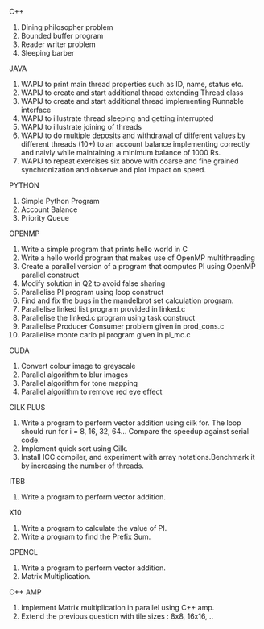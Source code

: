 C++

  1. Dining philosopher problem
  2. Bounded buffer program
  3. Reader writer problem
  4. Sleeping barber

JAVA

  1. WAPIJ to print main thread properties such as ID, name, status etc.
  2. WAPIJ to create and start additional thread extending Thread class 
  3. WAPIJ to create and start additional thread implementing Runnable interface
  4. WAPIJ to illustrate thread sleeping and getting interrupted
  5. WAPIJ to illustrate joining of threads
  6. WAPIJ to do multiple deposits and withdrawal of different values  by different threads (10+) to an account balance implementing correctly and naivly while maintaining a minimum balance of 1000 Rs.
  7. WAPIJ to repeat exercises six above with coarse and fine grained synchronization and observe and plot impact on speed. 

PYTHON

  1. Simple Python Program
  2. Account Balance
  3. Priority Queue
  
OPENMP

  1. Write a simple program that prints hello world in C
  2. Write a hello world program that makes use of OpenMP multithreading
  3. Create a parallel version of a program that computes PI using OpenMP parallel construct
  4. Modify solution in Q2 to avoid false sharing
  5. Parallelise PI program using loop construct
  6. Find and fix the bugs in the mandelbrot set calculation program.
  7. Parallelise linked list program provided in linked.c
  8. Parallelise the linked.c program using task construct
  9. Parallelise Producer Consumer problem given in prod_cons.c
  10. Parallelise monte carlo pi program given in pi_mc.c

CUDA

  1. Convert colour image to greyscale
  2. Parallel algorithm to blur images
  3. Parallel algorithm for tone mapping
  4. Parallel algorithm to remove red eye effect

CILK PLUS
  
  1. Write a program to perform vector addition using cilk for. The loop should run for i = 8, 16, 32, 64... Compare the speedup against serial code.
  2. Implement quick sort using Cilk.
  3. Install ICC compiler, and experiment with array notations.Benchmark it by increasing the number of threads.

ITBB

  1. Write a program to perform vector addition.

X10

  1. Write a program to calculate the value of PI.
  2. Write a program to find the Prefix Sum.

OPENCL

  1. Write a program to perform vector addition.
  2. Matrix Multiplication.

C++ AMP

  1. Implement Matrix multiplication in parallel using C++ amp.
  2. Extend the previous question with tile sizes : 8x8, 16x16, ..
